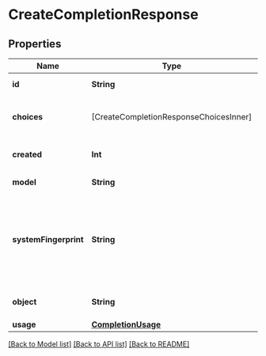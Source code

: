 # CreateCompletionResponse

## Properties
Name | Type | Description | Notes
------------ | ------------- | ------------- | -------------
**id** | **String** | A unique identifier for the completion. | 
**choices** | [CreateCompletionResponseChoicesInner] | The list of completion choices the model generated for the input prompt. | 
**created** | **Int** | The Unix timestamp (in seconds) of when the completion was created. | 
**model** | **String** | The model used for completion. | 
**systemFingerprint** | **String** | This fingerprint represents the backend configuration that the model runs with.  Can be used in conjunction with the &#x60;seed&#x60; request parameter to understand when backend changes have been made that might impact determinism.  | [optional] 
**object** | **String** | The object type, which is always \&quot;text_completion\&quot; | 
**usage** | [**CompletionUsage**](CompletionUsage.md) |  | [optional] 

[[Back to Model list]](../README.md#documentation-for-models) [[Back to API list]](../README.md#documentation-for-api-endpoints) [[Back to README]](../README.md)


